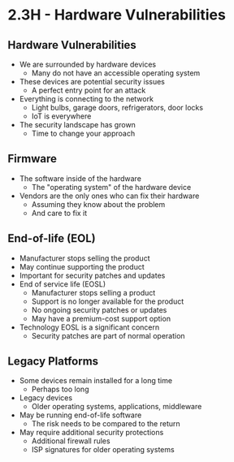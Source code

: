 # 2.3H - Hardware Vulnerabilities
## Hardware Vulnerabilities
- We are surrounded by hardware devices
	- Many do not have an accessible operating system
- These devices are potential security issues
	- A perfect entry point for an attack
- Everything is connecting to the network
	- Light bulbs, garage doors, refrigerators, door locks
	- IoT is everywhere
- The security landscape has grown
	- Time to change your approach
## Firmware
- The software inside of the hardware
	- The "operating system" of the hardware device
- Vendors are the only ones who can fix their hardware
	- Assuming they know about the problem
	- And care to fix it
## End-of-life (EOL)
- Manufacturer stops selling the product
- May continue supporting the product
- Important for security patches and updates
- End of service life (EOSL)
	- Manufacturer stops selling a product
	- Support is no longer available for the product
	- No ongoing security patches or updates
	- May have a premium-cost support option
- Technology EOSL is a significant concern
	- Security patches are part of normal operation
## Legacy Platforms
- Some devices remain installed for a long time
	- Perhaps too long
- Legacy devices
	- Older operating systems, applications, middleware
- May be running end-of-life software
	- The risk needs to be compared to the return
- May require additional security protections
	- Additional firewall rules
	- ISP signatures for older operating systems

